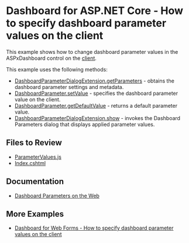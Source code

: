 # Dashboard for ASP.NET Core - How to specify dashboard parameter values on the client

This example shows how to change dashboard parameter values in the ASPxDashboard control on the [client](https://docs.devexpress.com/Dashboard/400192/web-dashboard/aspnet-core-dashboard-control/client-side-api-overview?p=netframework). 

This example uses the following methods:

- [DashboardParameterDialogExtension.getParameters](https://docs.devexpress.com/Dashboard/js-DevExpress.Dashboard.DashboardParameterDialogExtension?p=netframework#js_devexpress_dashboard_dashboardparameterdialogextension_getparameters) - obtains the dashboard parameter settings and metadata.
- [DashboardParameter.setValue](https://docs.devexpress.com/Dashboard/js-DevExpress.Dashboard.DashboardParameter#js_devexpress_dashboard_dashboardparameter_setvalue_value_) - specifies the dashboard parameter value on the client. 
- [DashboardParameter.getDefaultValue](https://docs.devexpress.com/Dashboard/js-DevExpress.Dashboard.DashboardParameter#js_devexpress_dashboard_dashboardparameter_getdefaultvalue) - returns a default parameter value. 
- [DashboardParameterDialogExtension.show](https://docs.devexpress.com/Dashboard/js-DevExpress.Dashboard.DashboardParameterDialogExtension#js_devexpress_dashboard_dashboardparameterdialogextension_show) - invokes the Dashboard Parameters dialog that displays applied parameter values.

## Files to Review

* [ParameterValues.js](./CS/AspNetCoreDashboard_SetParameterValues/wwwroot/js/ParameterValues.js)
* [Index.cshtml](./CS/AspNetCoreDashboard_SetParameterValues/Pages/Default.aspx)

## Documentation

- [Dashboard Parameters on the Web](https://docs.devexpress.com/Dashboard/117062/web-dashboard/create-dashboards-on-the-web/data-analysis/dashboard-parameters)


## More Examples

- [Dashboard for Web Forms - How to specify dashboard parameter values on the client](https://github.com/DevExpress-Examples/web-forms-dashboard-specify-dashboard-parameter-values-on-the-client)
